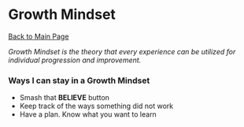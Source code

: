 # Growth Mindset

[Back to Main Page](README.md)

*Growth Mindset is the theory that every experience can be utilized for individual progression and improvement.*

### Ways I can stay in a Growth Mindset

- Smash that **BELIEVE** button
- Keep track of the ways something did not work
- Have a plan. Know what you want to learn